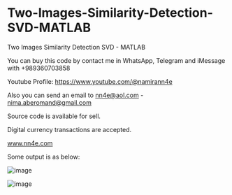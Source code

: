 # Two-Images-Similarity-Detection-SVD-MATLAB
Two Images Similarity Detection SVD - MATLAB

You can buy this code by contact me in WhatsApp, Telegram and iMessage with +989360703858

Youtube Profile: https://www.youtube.com/@namirann4e

Also you can send an email to nn4e@aol.com - nima.aberomand@gmail.com

Source code is available for sell.

Digital currency transactions are accepted.

www.nn4e.com

Some output is as below:

![image](https://github.com/user-attachments/assets/95c02e2c-98f4-4b08-9c8d-7a665855dd98)

![image](https://github.com/user-attachments/assets/066541cf-b2de-42f7-afaf-cdae08ff8e33)
